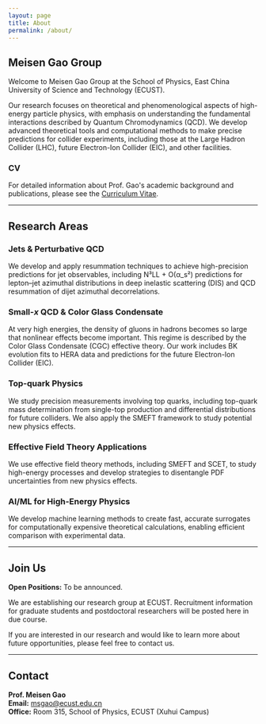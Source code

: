 ```yaml
---
layout: page
title: About
permalink: /about/
---
```


## Meisen Gao Group

Welcome to Meisen Gao Group at the School of Physics, East China University of Science and Technology (ECUST). 

Our research focuses on theoretical and phenomenological aspects of high-energy particle physics, with emphasis on understanding the fundamental interactions described by Quantum Chromodynamics (QCD). We develop advanced theoretical tools and computational methods to make precise predictions for collider experiments, including those at the Large Hadron Collider (LHC), future Electron-Ion Collider (EIC), and other facilities.

### CV

For detailed information about Prof. Gao's academic background and publications, please see the [Curriculum Vitae](/cv/).

---

## Research Areas

### Jets & Perturbative QCD

We develop and apply resummation techniques to achieve high-precision predictions for jet observables, including N³LL + O(α_s²) predictions for lepton–jet azimuthal distributions in deep inelastic scattering (DIS) and QCD resummation of dijet azimuthal decorrelations.

### Small-*x* QCD & Color Glass Condensate

At very high energies, the density of gluons in hadrons becomes so large that nonlinear effects become important. This regime is described by the Color Glass Condensate (CGC) effective theory. Our work includes BK evolution fits to HERA data and predictions for the future Electron-Ion Collider (EIC).

### Top-quark Physics

We study precision measurements involving top quarks, including top-quark mass determination from single-top production and differential distributions for future colliders. We also apply the SMEFT framework to study potential new physics effects.

### Effective Field Theory Applications

We use effective field theory methods, including SMEFT and SCET, to study high-energy processes and develop strategies to disentangle PDF uncertainties from new physics effects.

### AI/ML for High-Energy Physics

We develop machine learning methods to create fast, accurate surrogates for computationally expensive theoretical calculations, enabling efficient comparison with experimental data.

---

## Join Us

**Open Positions:** To be announced.

We are establishing our research group at ECUST. Recruitment information for graduate students and postdoctoral researchers will be posted here in due course.

If you are interested in our research and would like to learn more about future opportunities, please feel free to contact us.

---

## Contact

**Prof. Meisen Gao**  
**Email:** msgao@ecust.edu.cn  
**Office:** Room 315, School of Physics, ECUST (Xuhui Campus)
